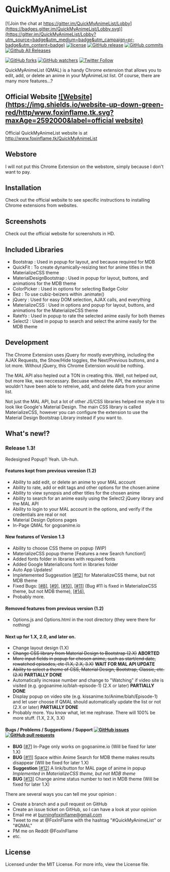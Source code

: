 # QuickMyAnimeList
[![Join the chat at https://gitter.im/QuickMyAnimeList/Lobby](https://badges.gitter.im/QuickMyAnimeList/Lobby.svg)](https://gitter.im/QuickMyAnimeList/Lobby?utm_source=badge&utm_medium=badge&utm_campaign=pr-badge&utm_content=badge) [![license](https://img.shields.io/github/license/FoxInFlame/QuickMyAnimeList.svg?maxAge=2592000)]() [![GitHub release](https://img.shields.io/github/release/FoxInFlame/QuickMyAnimeList.svg?maxAge=2592000)](https://github.com/FoxInFlame/QuickMyAnimeList/releases) [![GitHub commits](https://img.shields.io/github/commits-since/FoxInFlame/QuickMyAnimeList/1.2.svg?maxAge=2592000)]() [![Github All Releases](https://img.shields.io/github/downloads/FoxInFlame/QuickMyAnimeList/total.svg?maxAge=2592000)]()

[![GitHub forks](https://img.shields.io/github/forks/FoxInFlame/QuickMyAnimeList.svg?style=social&label=Fork&maxAge=2592000)]()
[![GitHub watchers](https://img.shields.io/github/watchers/FoxInFlame/QuickMyAnimeList.svg?style=social&label=Watch&maxAge=2592000)]() [![Twitter Follow](https://img.shields.io/twitter/follow/FoxInFlame.svg?style=social&label=Follow&maxAge=2592000)]()

QuickMyAnimeList (QMAL) is a handy Chrome extension that allows you to edit, add, or delete an anime in your MyAnimeList list. Of course, there are many more features...? 

## Official Website [![Website](https://img.shields.io/website-up-down-green-red/http/www.foxinflame.tk.svg?maxAge=2592000&label=official website)](http://www.foxinflame.tk/QuickMyAnimeList)
Official QuickMyAnimeList website is at http://www.foxinflame.tk/QuickMyAnimeList

## Webstore
I will not put this Chrome Extension on the webstore, simply because I don't want to pay.

## Installation
Check out the official website to see specific instructions to installing Chrome extensions from websites.

## Screenshots
Check out the official website for screenshots in HD.

## Included Libraries
- Bootstrap : Used in popup for layout, and because required for MDB
- QuickFit : To create dynamically-resizing text for anime titles in the MaterializeCSS theme
- MaterialDesignBootstrap : Used in popup for layout, buttons, and animations for the MDB theme
- ColorPicker : Used in options for selecting Badge Color
- Bez : To use cubiz-beizers within .animate()
- jQuery : Used for easy DOM selection, AJAX calls, and everything
- MaterializeCSS : Used in options and popup for layout, buttons, and animations for the MaterializeCSS theme
- RateYo : Used in popup to rate the selected anime easily for both themes
- Select2 : Used in popup to search and select the anime easily for the MDB theme

## Development
The Chrome Extension uses jQuery for mostly everything, including the AJAX Requests, the Show/Hide toggles, the Next/Previous buttons, and a lot more. Without jQuery, this Chrome Extension would be nothing.

The MAL API also hepled out a TON in creating this. Well, not helped out, but more like, was neccessary. Becuase without the API, the extension wouldn't have been able to retreive, add, and delete data from your anime list.

Not just the MAL API, but a lot of other JS/CSS libraries helped me style it to look like Google's Material Design. The main CSS library is called MaterializeCSS, however you can configure the extension to use the Material Design Bootstrap Library instead if you want to.


## What's new!?
### Release 1.3!

Redesigned Popup!! Yeah. Uh-huh.

#### Features kept from previous veresion (1.2)

- Ability to add edit, or delete an anime to your MAL account
- Ability to rate, add or edit tags and other options for the chosen anime
- Ability to view synopsis and other titles for the chosen anime
- Ability to search for an anime easily using the Select2 jQuery library and the MAL API
- Ability to login to your MAL account in the options, and verify if the credentials are real or not
- Material Design Options pages
- In-Page QMAL for gogoanime.io

#### New features of Version 1.3

- Ability to choose CSS theme on popup (WIP)
- MaterializeCSS popup theme [Features a new Search function!]
- Added fonts folder in libraries with required fonts
- Added Google MaterialIcons font in libraries folder
- Auto App Updates! 
- Impletemented Suggesstion [[#12](https://github.com/FoxInFlame/QuickMyAnimeList/issues/12)] for MaterializeCSS theme, but not MDB theme 
- Fixed Bugs:  [[#8](https://github.com/FoxInFlame/QuickMyAnimeList/issues/8)], [[#9](https://github.com/FoxInFlame/QuickMyAnimeList/issues/9)], [[#10](https://github.com/FoxInFlame/QuickMyAnimeList/issues/10)],  [[#11](https://github.com/FoxInFlame/QuickMyAnimeList/issues/11)] (Bug #11 is fixed in MaterializeCSS theme, but not MDB theme), [[#14](https://github.com/FoxInFlame/QuickMyAnimeList/issues/14)], 
- Probably more.

#### Removed features from previous version (1.2)

- Options.js and Options.html in the root directory (they were there for nothing)

#### Next up for 1.X, 2.0, and later on.

- Change layout design (1.X)
- ~~Change CSS library from Material Design to Bootstrap (2.X)~~ **ABORTED**
- ~~More input fields in popup for chosen anime, such as start/end date, rewatched episodes, etc (1.X, 2.X, 3.X)~~ **WAIT FOR MAL API UPDATE**
- ~~Ability to select a theme of CSS, Material Design, Bootstrap, Classic, etc. (2.X)~~ **PARTIALLY DONE**
- Automatically increase number and change to "Watching" if video site is visited (e.g. gogoanime.io/blah-episode-1) (2.X or later) **PARTIALLY DONE**
- Display popup on video site (e.g. kissanime.to/Anime/blah/Episode-1) and let user choose if QMAL should automatically update the list or not (2.X or later) **PARTIALLY DONE**
- Probably more. You know what, let me rephrase. There will 100% be more stuff. (1.X, 2.X, 3.X)

#### Bugs / Problems / Suggestions / Support [![GitHub issues](https://img.shields.io/github/issues-raw/FoxInFlame/QuickMyAnimeList.svg?maxAge=2592000)]() [![GitHub pull requests](https://img.shields.io/github/issues-pr/FoxInFlame/QuickMyAnimeList.svg?maxAge=2592000)]()

- **BUG** [[#7](https://github.com/FoxInFlame/QuickMyAnimeList/issues/7)] In-Page only works on gogoanime.io (Will be fixed for later 1.X)
- **BUG** [[#11](https://github.com/FoxInFlame/QuickMyAnimeList/issues/11)] Space within Anime Search for MDB theme makes results disappear (WIll be fixed for later 1.X)
- **Suggestion** [[#12](https://github.com/FoxInFlame/QuickMyAnimeList/issues/12)] A link/button for MAL page of anime in popup *Implemented in MaterializeCSS theme, but not MDB theme*
- **BUG** [[#13](https://github.com/FoxInFlame/QuickMyAnimeList/issues/13)] Change anime status number to text in MDB theme (Will be fixed for later 1.X)

There are several ways you can tell me your opinion :

- Create a branch and a pull request on GitHub
- Create an issue ticket on GitHub, so I can have a look at your opinion
- Email me at burningfoxinflame@gmail.com
- Tweet to me at @FoxInFlame with the hashtag "#QuickMyAnimeList" or "#QMAL"
- PM me on Reddit @FoxInFlame
- etc.

## License
Licensed under the MIT License. For more info, view the License file.
